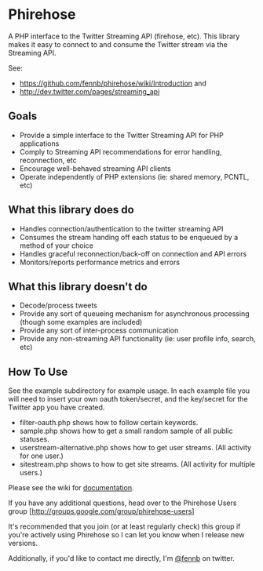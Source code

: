 # Phirehose #
A PHP interface to the Twitter Streaming API (firehose, etc). This library makes it easy to connect to and consume the Twitter stream via the Streaming API.

See:
  * https://github.com/fennb/phirehose/wiki/Introduction and 
  * http://dev.twitter.com/pages/streaming_api

## Goals ##
  * Provide a simple interface to the Twitter Streaming API for PHP applications
  * Comply to Streaming API recommendations for error handling, reconnection, etc
  * Encourage well-behaved streaming API clients
  * Operate independently of PHP extensions (ie: shared memory, PCNTL, etc)

## What this library does do ##
  * Handles connection/authentication to the twitter streaming API
  * Consumes the stream handing off each status to be enqueued by a method of your choice
  * Handles graceful reconnection/back-off on connection and API errors
  * Monitors/reports performance metrics and errors

## What this library doesn't do ##
  * Decode/process tweets
  * Provide any sort of queueing mechanism for asynchronous processing (though some examples are included)
  * Provide any sort of inter-process communication
  * Provide any non-streaming API functionality (ie: user profile info, search, etc)

## How To Use ##

See the example subdirectory for example usage. In each example file you will need to insert your own oauth token/secret, and the key/secret for the Twitter app you have created.

  * filter-oauth.php shows how to follow certain keywords.
  * sample.php shows how to get a small random sample of all public statuses.
  * userstream-alternative.php shows how to get user streams. (All activity for one user.)
  * sitestream.php shows to how to get site streams. (All activity for multiple users.)

Please see the wiki for [documentation](https://github.com/fennb/phirehose/wiki/Introduction).

If you have any additional questions, head over to the Phirehose Users group [http://groups.google.com/group/phirehose-users]

It's recommended that you join (or at least regularly check) this group if you're actively using Phirehose so I can let you know when I release new versions.

Additionally, if you'd like to contact me directly, I'm [@fennb](http://twitter.com/fennb) on twitter.
